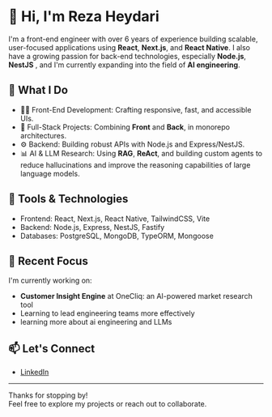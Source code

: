 # 👋 Hi, I'm Reza Heydari

I'm a front-end engineer with over 6 years of experience building scalable, user-focused applications using **React**, **Next.js**, and **React Native**. I also have a growing passion for back-end technologies, especially **Node.js**, **NestJS** , and I'm currently expanding into the field of **AI engineering**.

## 🚀 What I Do

- 🧑‍💻 Front-End Development: Crafting responsive, fast, and accessible UIs.
- 🔁 Full-Stack Projects: Combining **Front** and **Back**, in monorepo architectures.
- ⚙️ Backend: Building robust APIs with Node.js and Express/NestJS.
- 📊 AI & LLM Research: Using **RAG**, **ReAct**, and building custom agents to reduce hallucinations and improve the reasoning capabilities of large language models.

## 🔧 Tools & Technologies

- Frontend: React, Next.js, React Native, TailwindCSS, Vite  
- Backend: Node.js, Express, NestJS, Fastify  
- Databases: PostgreSQL, MongoDB, TypeORM, Mongoose  

## 🧠 Recent Focus

I'm currently working on:
- **Customer Insight Engine** at OneCliq: an AI-powered market research tool
- Learning to lead engineering teams more effectively
- learning more about ai engineering and LLMs

## 📫 Let's Connect

- [LinkedIn](https://www.linkedin.com/in/reza-heydarii/)

---

Thanks for stopping by!  
Feel free to explore my projects or reach out to collaborate.

<!---
RezaHeydarii/RezaHeydarii is a ✨ special ✨ repository because its `README.md` (this file) appears on your GitHub profile.
You can click the Preview link to take a look at your changes.
--->

